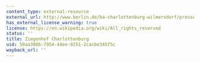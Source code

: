 ```yaml
---
content_type: external-resource
external_url: http://www.berlin.de/ba-charlottenburg-wilmersdorf/presse/archiv/20070913.1345.85191.html
has_external_license_warning: true
license: https://en.wikipedia.org/wiki/All_rights_reserved
status: ''
title: Ziegenhof Charlottenburg
uid: 50aa308b-7954-44ee-9251-2cacbe345f5c
wayback_url: ''
---
```

